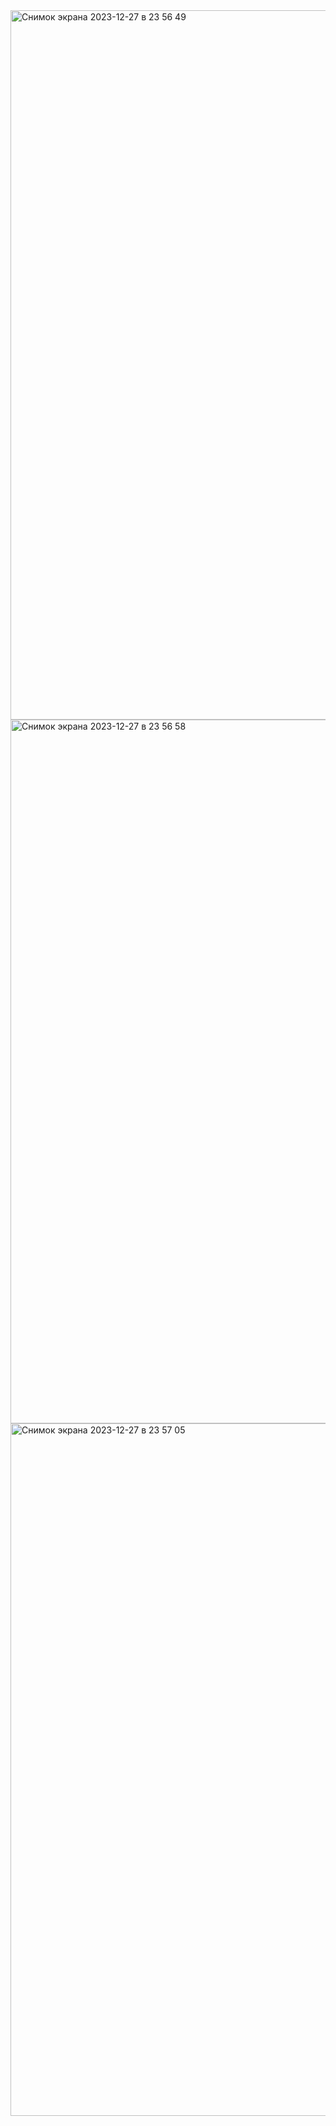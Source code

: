 <img width="1135" alt="Снимок экрана 2023-12-27 в 23 56 49" src="https://github.com/Moroz-max/Skillbox-M4/assets/29643984/22990f79-a2fc-4f7f-8d8d-86d1bb8ebd17">
<img width="1126" alt="Снимок экрана 2023-12-27 в 23 56 58" src="https://github.com/Moroz-max/Skillbox-M4/assets/29643984/2a7d28da-3423-443b-9f3f-5016dd1820c3">
<img width="1108" alt="Снимок экрана 2023-12-27 в 23 57 05" src="https://github.com/Moroz-max/Skillbox-M4/assets/29643984/3f577895-ca76-4cfd-9e7a-c7c7841ac6d8">
